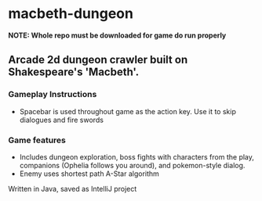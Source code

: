 # macbeth-dungeon

**NOTE: Whole repo must be downloaded for game do run properly**

## Arcade 2d dungeon crawler built on Shakespeare's 'Macbeth'.

### Gameplay Instructions
- Spacebar is used throughout game as the action key. Use it to skip dialogues and fire swords

### Game features
- Includes dungeon exploration, boss fights with characters from the play, companions (Ophelia follows you around), and pokemon-style dialog.
- Enemy uses shortest path A-Star algorithm

Written in Java, saved as IntelliJ project


